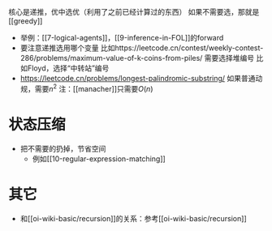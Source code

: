 核心是递推，优中选优（利用了之前已经计算过的东西）
如果不需要选，那就是[[greedy]]
- 举例：[[7-logical-agents]]，[[9-inference-in-FOL]]的forward
- 要注意递推选用哪个变量
比如https://leetcode.cn/contest/weekly-contest-286/problems/maximum-value-of-k-coins-from-piles/
需要选择堆编号
比如Floyd，选择“中转站”编号
- https://leetcode.cn/problems/longest-palindromic-substring/
如果普通动规，需要$n^2$
注：[[manacher]]只需要$O(n)$
# 状态压缩
- 把不需要的扔掉，节省空间
  - 例如[[10-regular-expression-matching]]
# 其它
- 和[[oi-wiki-basic/recursion]]的关系：参考[[oi-wiki-basic/recursion]]